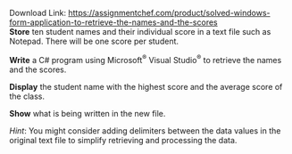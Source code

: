 Download Link: https://assignmentchef.com/product/solved-windows-form-application-to-retrieve-the-names-and-the-scores
<br>
<strong>Store</strong> ten student names and their individual score in a text file such as Notepad. There will be one score per student.

<strong>Write</strong> a C# program using Microsoft<sup>®</sup> Visual Studio<sup>®</sup> to retrieve the names and the scores.

<strong>Display</strong> the student name with the highest score and the average score of the class.

<strong>Show</strong> what is being written in the new file.

<em>Hint</em>: You might consider adding delimiters between the data values in the original text file to simplify retrieving and processing the data.
